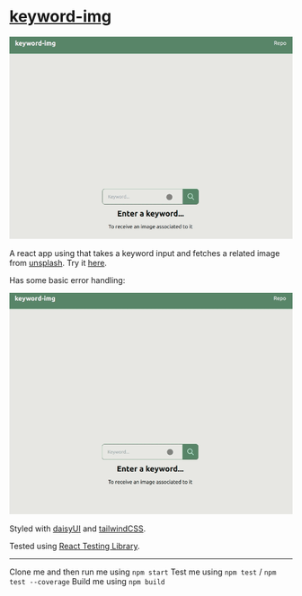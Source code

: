 # [keyword-img](https://devmegan.github.io/keyword-img/)

<img src="README/keyword.gif" alt="screen recording of app" />

A react app using that takes a keyword input and fetches a related image from [unsplash](https://unsplash.com/). Try it [here](https://devmegan.github.io/keyword-img/).

Has some basic error handling: 

<img src="README/error.gif" alt="screen recording of fetch erroring" />

Styled with [daisyUI](https://daisyui.com/) and [tailwindCSS](https://tailwindcss.com/).

Tested using [React Testing Library](https://testing-library.com/docs/react-testing-library/intro/). 

---

Clone me and then run me using `npm start`
Test me using `npm test` / `npm test --coverage`
Build me using `npm build`